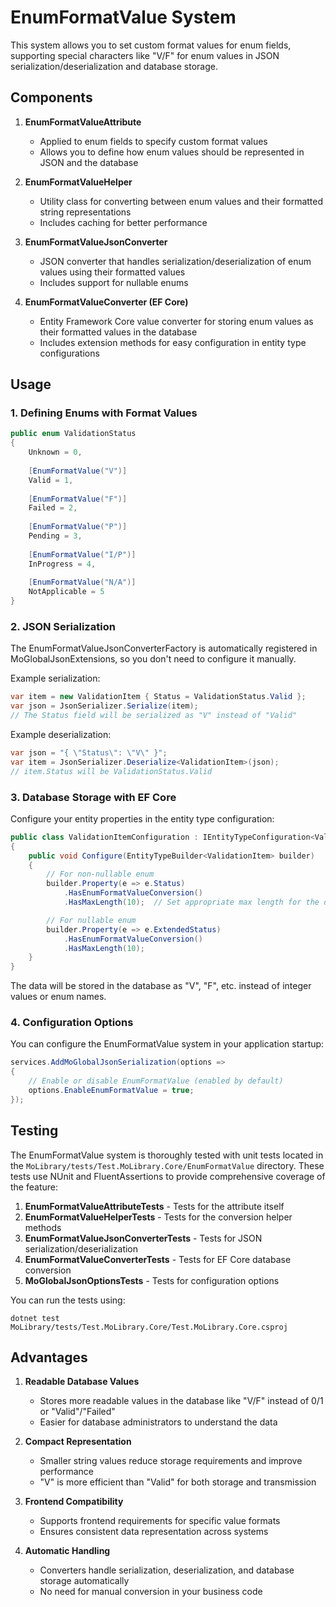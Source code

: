 # EnumFormatValue System

This system allows you to set custom format values for enum fields, supporting special characters like "V/F" for enum values in JSON serialization/deserialization and database storage.

## Components

1. **EnumFormatValueAttribute**
   - Applied to enum fields to specify custom format values
   - Allows you to define how enum values should be represented in JSON and the database

2. **EnumFormatValueHelper**
   - Utility class for converting between enum values and their formatted string representations
   - Includes caching for better performance

3. **EnumFormatValueJsonConverter**
   - JSON converter that handles serialization/deserialization of enum values using their formatted values
   - Includes support for nullable enums

4. **EnumFormatValueConverter (EF Core)**
   - Entity Framework Core value converter for storing enum values as their formatted values in the database
   - Includes extension methods for easy configuration in entity type configurations

## Usage

### 1. Defining Enums with Format Values

```csharp
public enum ValidationStatus
{
    Unknown = 0,
    
    [EnumFormatValue("V")]
    Valid = 1,
    
    [EnumFormatValue("F")]
    Failed = 2,
    
    [EnumFormatValue("P")]
    Pending = 3,
    
    [EnumFormatValue("I/P")]
    InProgress = 4,
    
    [EnumFormatValue("N/A")]
    NotApplicable = 5
}
```

### 2. JSON Serialization

The EnumFormatValueJsonConverterFactory is automatically registered in MoGlobalJsonExtensions, so you don't need to configure it manually.

Example serialization:
```csharp
var item = new ValidationItem { Status = ValidationStatus.Valid };
var json = JsonSerializer.Serialize(item);
// The Status field will be serialized as "V" instead of "Valid"
```

Example deserialization:
```csharp
var json = "{ \"Status\": \"V\" }";
var item = JsonSerializer.Deserialize<ValidationItem>(json);
// item.Status will be ValidationStatus.Valid
```

### 3. Database Storage with EF Core

Configure your entity properties in the entity type configuration:

```csharp
public class ValidationItemConfiguration : IEntityTypeConfiguration<ValidationItem>
{
    public void Configure(EntityTypeBuilder<ValidationItem> builder)
    {
        // For non-nullable enum
        builder.Property(e => e.Status)
            .HasEnumFormatValueConversion()
            .HasMaxLength(10);  // Set appropriate max length for the database column

        // For nullable enum
        builder.Property(e => e.ExtendedStatus)
            .HasEnumFormatValueConversion()
            .HasMaxLength(10);
    }
}
```

The data will be stored in the database as "V", "F", etc. instead of integer values or enum names.

### 4. Configuration Options

You can configure the EnumFormatValue system in your application startup:

```csharp
services.AddMoGlobalJsonSerialization(options =>
{
    // Enable or disable EnumFormatValue (enabled by default)
    options.EnableEnumFormatValue = true;
});
```

## Testing

The EnumFormatValue system is thoroughly tested with unit tests located in the `MoLibrary/tests/Test.MoLibrary.Core/EnumFormatValue` directory. These tests use NUnit and FluentAssertions to provide comprehensive coverage of the feature:

1. **EnumFormatValueAttributeTests** - Tests for the attribute itself
2. **EnumFormatValueHelperTests** - Tests for the conversion helper methods
3. **EnumFormatValueJsonConverterTests** - Tests for JSON serialization/deserialization
4. **EnumFormatValueConverterTests** - Tests for EF Core database conversion
5. **MoGlobalJsonOptionsTests** - Tests for configuration options

You can run the tests using:

```
dotnet test MoLibrary/tests/Test.MoLibrary.Core/Test.MoLibrary.Core.csproj
```

## Advantages

1. **Readable Database Values**
   - Stores more readable values in the database like "V/F" instead of 0/1 or "Valid"/"Failed"
   - Easier for database administrators to understand the data

2. **Compact Representation**
   - Smaller string values reduce storage requirements and improve performance
   - "V" is more efficient than "Valid" for both storage and transmission

3. **Frontend Compatibility**
   - Supports frontend requirements for specific value formats
   - Ensures consistent data representation across systems

4. **Automatic Handling**
   - Converters handle serialization, deserialization, and database storage automatically
   - No need for manual conversion in your business code 